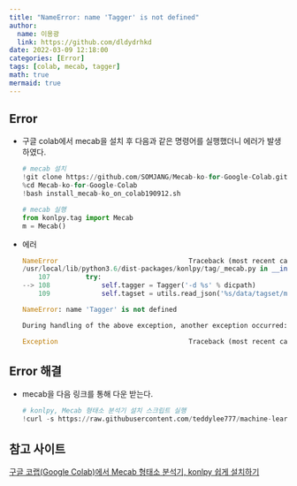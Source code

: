 ```yaml
---
title: "NameError: name 'Tagger' is not defined"
author:
  name: 이용광
  link: https://github.com/dldydrhkd
date: 2022-03-09 12:18:00
categories: [Error]
tags: [colab, mecab, tagger]
math: true
mermaid: true
---
```

## Error

- 구글 colab에서 mecab을 설치 후 다음과 같은 명령어를 실행했더니 에러가 발생하였다.
    
    ```python
    # mecab 설치
    !git clone https://github.com/SOMJANG/Mecab-ko-for-Google-Colab.git
    %cd Mecab-ko-for-Google-Colab
    !bash install_mecab-ko_on_colab190912.sh
    
    # mecab 실행
    from konlpy.tag import Mecab
    m = Mecab()
    ```
    
- 에러
    
    ```python
    NameError                                 Traceback (most recent call last)
    /usr/local/lib/python3.6/dist-packages/konlpy/tag/_mecab.py in __init__(self, dicpath)
        107         try:
    --> 108             self.tagger = Tagger('-d %s' % dicpath)
        109             self.tagset = utils.read_json('%s/data/tagset/mecab.json' % utils.installpath)
    
    NameError: name 'Tagger' is not defined
    
    During handling of the above exception, another exception occurred:
    
    Exception                                 Traceback (most recent call last)
    ```
    

## Error 해결

- mecab을 다음 링크를 통해 다운 받는다.
    
    ```python
    # konlpy, Mecab 형태소 분석기 설치 스크립트 실행
    !curl -s https://raw.githubusercontent.com/teddylee777/machine-learning/master/99-Misc/01-Colab/mecab-colab.sh | bash
    ```
    

## 참고 사이트

[구글 코랩(Google Colab)에서 Mecab 형태소 분석기, konlpy 쉽게 설치하기](https://teddylee777.github.io/colab/colab-mecab)
